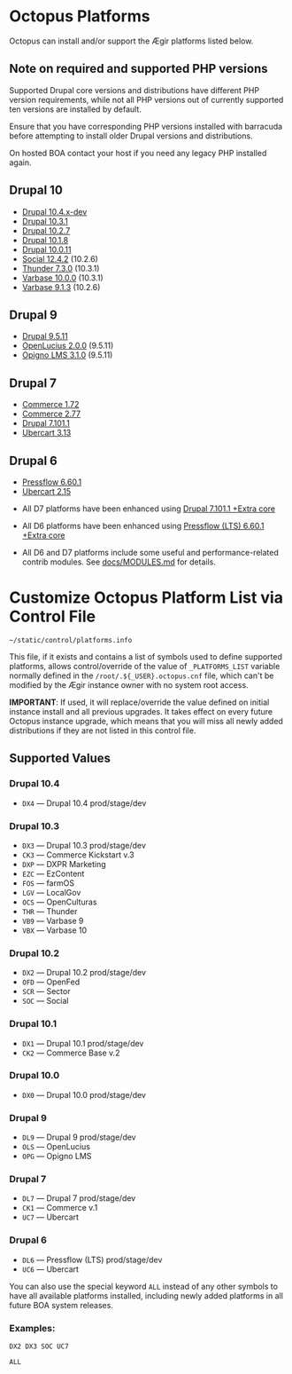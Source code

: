 # Octopus Platforms

Octopus can install and/or support the Ægir platforms listed below.

## Note on required and supported PHP versions

Supported Drupal core versions and distributions have different PHP version requirements, while not all PHP versions out of currently supported ten versions are installed by default.

Ensure that you have corresponding PHP versions installed with barracuda before attempting to install older Drupal versions and distributions.

On hosted BOA contact your host if you need any legacy PHP installed again.

## Drupal 10

- [Drupal 10.4.x-dev](https://drupal.org/project/drupal/releases/10.4.x-dev)
- [Drupal 10.3.1](https://drupal.org/project/drupal/releases/10.3.1)
- [Drupal 10.2.7](https://drupal.org/project/drupal/releases/10.2.7)
- [Drupal 10.1.8](https://drupal.org/project/drupal/releases/10.1.8)
- [Drupal 10.0.11](https://drupal.org/project/drupal/releases/10.0.11)
- [Social 12.4.2](https://drupal.org/project/social) (10.2.6)
- [Thunder 7.3.0](https://drupal.org/project/thunder) (10.3.1)
- [Varbase 10.0.0](https://drupal.org/project/varbase) (10.3.1)
- [Varbase 9.1.3](https://drupal.org/project/varbase) (10.2.6)

## Drupal 9

- [Drupal 9.5.11](https://drupal.org/project/drupal/releases/9.5.11)
- [OpenLucius 2.0.0](https://drupal.org/project/openlucius) (9.5.11)
- [Opigno LMS 3.1.0](https://drupal.org/project/opigno_lms) (9.5.11)

## Drupal 7

- [Commerce 1.72](https://drupal.org/project/commerce_kickstart)
- [Commerce 2.77](https://drupal.org/project/commerce_kickstart)
- [Drupal 7.101.1](https://drupal.org/project/drupal/releases/7.101)
- [Ubercart 3.13](https://drupal.org/project/ubercart)

## Drupal 6

- [Pressflow 6.60.1](https://www.pressflow.org)
- [Ubercart 2.15](https://drupal.org/project/ubercart)

* All D7 platforms have been enhanced using [Drupal 7.101.1 +Extra core](https://github.com/omega8cc/7x/tree/7.x-om8)

* All D6 platforms have been enhanced using [Pressflow (LTS) 6.60.1 +Extra core](https://github.com/omega8cc/pressflow6/tree/pressflow-plus)

* All D6 and D7 platforms include some useful and performance-related contrib modules. See [docs/MODULES.md](https://github.com/omega8cc/boa/tree/5.x-dev/docs/MODULES.md) for details.

# Customize Octopus Platform List via Control File

`~/static/control/platforms.info`

This file, if it exists and contains a list of symbols used to define supported platforms, allows control/override of the value of `_PLATFORMS_LIST` variable normally defined in the `/root/.${_USER}.octopus.cnf` file, which can't be modified by the Ægir instance owner with no system root access.

**IMPORTANT**: If used, it will replace/override the value defined on initial instance install and all previous upgrades. It takes effect on every future Octopus instance upgrade, which means that you will miss all newly added distributions if they are not listed in this control file.

## Supported Values

### Drupal 10.4

- `DX4` — Drupal 10.4 prod/stage/dev

### Drupal 10.3

- `DX3` — Drupal 10.3 prod/stage/dev
- `CK3` — Commerce Kickstart v.3
- `DXP` — DXPR Marketing
- `EZC` — EzContent
- `FOS` — farmOS
- `LGV` — LocalGov
- `OCS` — OpenCulturas
- `THR` — Thunder
- `VB9` — Varbase 9
- `VBX` — Varbase 10

### Drupal 10.2

- `DX2` — Drupal 10.2 prod/stage/dev
- `OFD` — OpenFed
- `SCR` — Sector
- `SOC` — Social

### Drupal 10.1

- `DX1` — Drupal 10.1 prod/stage/dev
- `CK2` — Commerce Base v.2

### Drupal 10.0

- `DX0` — Drupal 10.0 prod/stage/dev

### Drupal 9

- `DL9` — Drupal 9 prod/stage/dev
- `OLS` — OpenLucius
- `OPG` — Opigno LMS

### Drupal 7

- `DL7` — Drupal 7 prod/stage/dev
- `CK1` — Commerce v.1
- `UC7` — Ubercart

### Drupal 6

- `DL6` — Pressflow (LTS) prod/stage/dev
- `UC6` — Ubercart

You can also use the special keyword `ALL` instead of any other symbols to have all available platforms installed, including newly added platforms in all future BOA system releases.

### Examples:

```
DX2 DX3 SOC UC7
```

```
ALL
```
